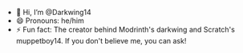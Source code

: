 - 👋 Hi, I’m @Darkwing14
- 😄 Pronouns: he/him
- ⚡ Fun fact: The creator behind Modrinth's darkwing and Scratch's muppetboy14. If you don't believe me, you can ask!
